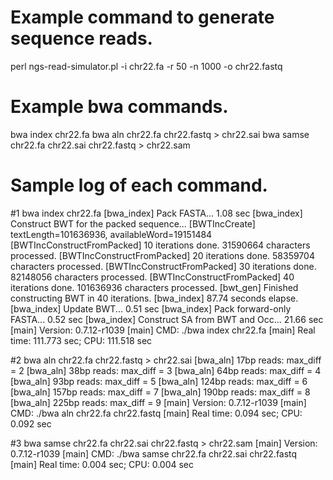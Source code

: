 # Example command to generate sequence reads.
perl ngs-read-simulator.pl -i chr22.fa -r 50 -n 1000 -o chr22.fastq

# Example bwa commands.
bwa index chr22.fa
bwa aln chr22.fa chr22.fastq > chr22.sai
bwa samse chr22.fa chr22.sai chr22.fastq > chr22.sam

# Sample log of each command.
#1 bwa index chr22.fa
[bwa_index] Pack FASTA... 1.08 sec
[bwa_index] Construct BWT for the packed sequence...
[BWTIncCreate] textLength=101636936, availableWord=19151484
[BWTIncConstructFromPacked] 10 iterations done. 31590664 characters processed.
[BWTIncConstructFromPacked] 20 iterations done. 58359704 characters processed.
[BWTIncConstructFromPacked] 30 iterations done. 82148056 characters processed.
[BWTIncConstructFromPacked] 40 iterations done. 101636936 characters processed.
[bwt_gen] Finished constructing BWT in 40 iterations.
[bwa_index] 87.74 seconds elapse.
[bwa_index] Update BWT... 0.51 sec
[bwa_index] Pack forward-only FASTA... 0.52 sec
[bwa_index] Construct SA from BWT and Occ... 21.66 sec
[main] Version: 0.7.12-r1039
[main] CMD: ./bwa index chr22.fa
[main] Real time: 111.773 sec; CPU: 111.518 sec

#2 bwa aln chr22.fa chr22.fastq > chr22.sai
[bwa_aln] 17bp reads: max_diff = 2
[bwa_aln] 38bp reads: max_diff = 3
[bwa_aln] 64bp reads: max_diff = 4
[bwa_aln] 93bp reads: max_diff = 5
[bwa_aln] 124bp reads: max_diff = 6
[bwa_aln] 157bp reads: max_diff = 7
[bwa_aln] 190bp reads: max_diff = 8
[bwa_aln] 225bp reads: max_diff = 9
[main] Version: 0.7.12-r1039
[main] CMD: ./bwa aln chr22.fa chr22.fastq
[main] Real time: 0.094 sec; CPU: 0.092 sec

#3 bwa samse chr22.fa chr22.sai chr22.fastq > chr22.sam
[main] Version: 0.7.12-r1039
[main] CMD: ./bwa samse chr22.fa chr22.sai chr22.fastq
[main] Real time: 0.004 sec; CPU: 0.004 sec
